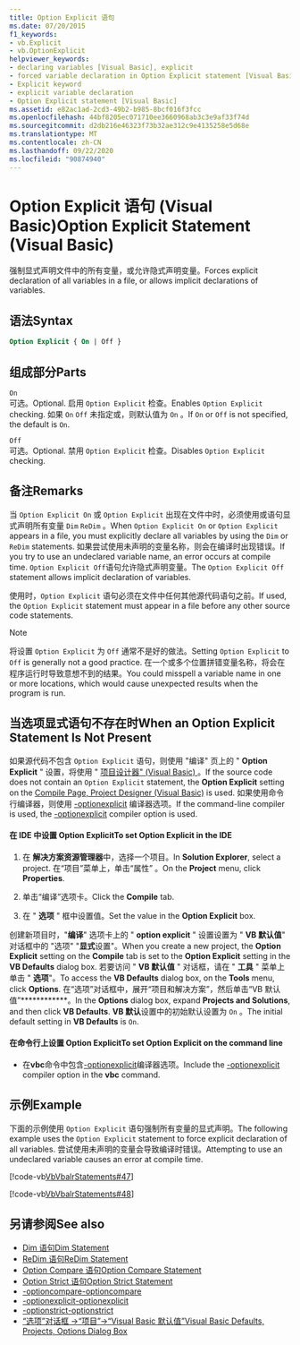 ```yaml
---
title: Option Explicit 语句
ms.date: 07/20/2015
f1_keywords:
- vb.Explicit
- vb.OptionExplicit
helpviewer_keywords:
- declaring variables [Visual Basic], explicit
- forced variable declaration in Option Explicit statement [Visual Basic]
- Explicit keyword
- explicit variable declaration
- Option Explicit statement [Visual Basic]
ms.assetid: e82ac1ad-2cd3-49b2-b985-8bcf016f3fcc
ms.openlocfilehash: 44bf8205ec071710ee3660968ab3c3e9af33f74d
ms.sourcegitcommit: d2db216e46323f73b32ae312c9e4135258e5d68e
ms.translationtype: MT
ms.contentlocale: zh-CN
ms.lasthandoff: 09/22/2020
ms.locfileid: "90874940"
---
```

# <a name="option-explicit-statement-visual-basic"></a><span data-ttu-id="c073c-102">Option Explicit 语句 (Visual Basic)</span><span class="sxs-lookup"><span data-stu-id="c073c-102">Option Explicit Statement (Visual Basic)</span></span>

<span data-ttu-id="c073c-103">强制显式声明文件中的所有变量，或允许隐式声明变量。</span><span class="sxs-lookup"><span data-stu-id="c073c-103">Forces explicit declaration of all variables in a file, or allows implicit declarations of variables.</span></span>  
  
## <a name="syntax"></a><span data-ttu-id="c073c-104">语法</span><span class="sxs-lookup"><span data-stu-id="c073c-104">Syntax</span></span>  
  
```vb  
Option Explicit { On | Off }  
```  
  
## <a name="parts"></a><span data-ttu-id="c073c-105">组成部分</span><span class="sxs-lookup"><span data-stu-id="c073c-105">Parts</span></span>  

 `On`  
 <span data-ttu-id="c073c-106">可选。</span><span class="sxs-lookup"><span data-stu-id="c073c-106">Optional.</span></span> <span data-ttu-id="c073c-107">启用 `Option Explicit` 检查。</span><span class="sxs-lookup"><span data-stu-id="c073c-107">Enables `Option Explicit` checking.</span></span> <span data-ttu-id="c073c-108">如果 `On` `Off` 未指定或，则默认值为 `On` 。</span><span class="sxs-lookup"><span data-stu-id="c073c-108">If `On` or `Off` is not specified, the default is `On`.</span></span>  
  
 `Off`  
 <span data-ttu-id="c073c-109">可选。</span><span class="sxs-lookup"><span data-stu-id="c073c-109">Optional.</span></span> <span data-ttu-id="c073c-110">禁用 `Option Explicit` 检查。</span><span class="sxs-lookup"><span data-stu-id="c073c-110">Disables `Option Explicit` checking.</span></span>  
  
## <a name="remarks"></a><span data-ttu-id="c073c-111">备注</span><span class="sxs-lookup"><span data-stu-id="c073c-111">Remarks</span></span>  

 <span data-ttu-id="c073c-112">当 `Option Explicit On` 或 `Option Explicit` 出现在文件中时，必须使用或语句显式声明所有变量 `Dim` `ReDim` 。</span><span class="sxs-lookup"><span data-stu-id="c073c-112">When `Option Explicit On` or `Option Explicit` appears in a file, you must explicitly declare all variables by using the `Dim` or `ReDim` statements.</span></span> <span data-ttu-id="c073c-113">如果尝试使用未声明的变量名称，则会在编译时出现错误。</span><span class="sxs-lookup"><span data-stu-id="c073c-113">If you try to use an undeclared variable name, an error occurs at compile time.</span></span> <span data-ttu-id="c073c-114">`Option Explicit Off`语句允许隐式声明变量。</span><span class="sxs-lookup"><span data-stu-id="c073c-114">The `Option Explicit Off` statement allows implicit declaration of variables.</span></span>  
  
 <span data-ttu-id="c073c-115">使用时，`Option Explicit` 语句必须在文件中任何其他源代码语句之前。</span><span class="sxs-lookup"><span data-stu-id="c073c-115">If used, the `Option Explicit` statement must appear in a file before any other source code statements.</span></span>  
  
> [!NOTE]
> <span data-ttu-id="c073c-116">将设置 `Option Explicit` 为 `Off` 通常不是好的做法。</span><span class="sxs-lookup"><span data-stu-id="c073c-116">Setting `Option Explicit` to `Off` is generally not a good practice.</span></span> <span data-ttu-id="c073c-117">在一个或多个位置拼错变量名称，将会在程序运行时导致意想不到的结果。</span><span class="sxs-lookup"><span data-stu-id="c073c-117">You could misspell a variable name in one or more locations, which would cause unexpected results when the program is run.</span></span>  
  
## <a name="when-an-option-explicit-statement-is-not-present"></a><span data-ttu-id="c073c-118">当选项显式语句不存在时</span><span class="sxs-lookup"><span data-stu-id="c073c-118">When an Option Explicit Statement Is Not Present</span></span>  

 <span data-ttu-id="c073c-119">如果源代码不包含 `Option Explicit` 语句，则使用 "编译" 页上的 " **Option Explicit** " 设置，将使用 " [项目设计器" (Visual Basic) ](/visualstudio/ide/reference/compile-page-project-designer-visual-basic) 。</span><span class="sxs-lookup"><span data-stu-id="c073c-119">If the source code does not contain an `Option Explicit` statement, the **Option Explicit** setting on the [Compile Page, Project Designer (Visual Basic)](/visualstudio/ide/reference/compile-page-project-designer-visual-basic) is used.</span></span> <span data-ttu-id="c073c-120">如果使用命令行编译器，则使用 [-optionexplicit](../../reference/command-line-compiler/optionexplicit.md) 编译器选项。</span><span class="sxs-lookup"><span data-stu-id="c073c-120">If the command-line compiler is used, the [-optionexplicit](../../reference/command-line-compiler/optionexplicit.md) compiler option is used.</span></span>  
  
#### <a name="to-set-option-explicit-in-the-ide"></a><span data-ttu-id="c073c-121">在 IDE 中设置 Option Explicit</span><span class="sxs-lookup"><span data-stu-id="c073c-121">To set Option Explicit in the IDE</span></span>  
  
1. <span data-ttu-id="c073c-122">在 **解决方案资源管理器**中，选择一个项目。</span><span class="sxs-lookup"><span data-stu-id="c073c-122">In **Solution Explorer**, select a project.</span></span> <span data-ttu-id="c073c-123">在“项目”菜单上，单击“属性” 。</span><span class="sxs-lookup"><span data-stu-id="c073c-123">On the **Project** menu, click **Properties**.</span></span>  
  
2. <span data-ttu-id="c073c-124">单击“编译”选项卡。</span><span class="sxs-lookup"><span data-stu-id="c073c-124">Click the **Compile** tab.</span></span>  
  
3. <span data-ttu-id="c073c-125">在 " **选项** " 框中设置值。</span><span class="sxs-lookup"><span data-stu-id="c073c-125">Set the value in the **Option Explicit** box.</span></span>  
  
 <span data-ttu-id="c073c-126">创建新项目时，"**编译**" 选项卡上的 " **option explicit** " 设置设置为 " **VB 默认值**" 对话框中的 "选项" "**显式**设置"。</span><span class="sxs-lookup"><span data-stu-id="c073c-126">When you create a new project, the **Option Explicit** setting on the **Compile** tab is set to the **Option Explicit** setting in the **VB Defaults** dialog box.</span></span> <span data-ttu-id="c073c-127">若要访问 " **VB 默认值** " 对话框，请在 " **工具** " 菜单上单击 " **选项**"。</span><span class="sxs-lookup"><span data-stu-id="c073c-127">To access the **VB Defaults** dialog box, on the **Tools** menu, click **Options**.</span></span> <span data-ttu-id="c073c-128">在“选项”对话框中，展开“项目和解决方案”，然后单击“VB 默认值”\*\*\*\*\*\*\*\*\*\*\*\*。</span><span class="sxs-lookup"><span data-stu-id="c073c-128">In the **Options** dialog box, expand **Projects and Solutions**, and then click **VB Defaults**.</span></span> <span data-ttu-id="c073c-129">**VB 默认**设置中的初始默认设置为 `On` 。</span><span class="sxs-lookup"><span data-stu-id="c073c-129">The initial default setting in **VB Defaults** is `On`.</span></span>  
  
#### <a name="to-set-option-explicit-on-the-command-line"></a><span data-ttu-id="c073c-130">在命令行上设置 Option Explicit</span><span class="sxs-lookup"><span data-stu-id="c073c-130">To set Option Explicit on the command line</span></span>  
  
- <span data-ttu-id="c073c-131">在**vbc**命令中包含[-optionexplicit](../../reference/command-line-compiler/optionexplicit.md)编译器选项。</span><span class="sxs-lookup"><span data-stu-id="c073c-131">Include the [-optionexplicit](../../reference/command-line-compiler/optionexplicit.md) compiler option in the **vbc** command.</span></span>  
  
## <a name="example"></a><span data-ttu-id="c073c-132">示例</span><span class="sxs-lookup"><span data-stu-id="c073c-132">Example</span></span>  

 <span data-ttu-id="c073c-133">下面的示例使用 `Option Explicit` 语句强制所有变量的显式声明。</span><span class="sxs-lookup"><span data-stu-id="c073c-133">The following example uses the `Option Explicit` statement to force explicit declaration of all variables.</span></span> <span data-ttu-id="c073c-134">尝试使用未声明的变量会导致编译时错误。</span><span class="sxs-lookup"><span data-stu-id="c073c-134">Attempting to use an undeclared variable causes an error at compile time.</span></span>  
  
 [!code-vb[VbVbalrStatements#47](~/samples/snippets/visualbasic/VS_Snippets_VBCSharp/VbVbalrStatements/VB/Class1.vb#47)]  
  
 [!code-vb[VbVbalrStatements#48](~/samples/snippets/visualbasic/VS_Snippets_VBCSharp/VbVbalrStatements/VB/Class2.vb#48)]  
  
## <a name="see-also"></a><span data-ttu-id="c073c-135">另请参阅</span><span class="sxs-lookup"><span data-stu-id="c073c-135">See also</span></span>

- [<span data-ttu-id="c073c-136">Dim 语句</span><span class="sxs-lookup"><span data-stu-id="c073c-136">Dim Statement</span></span>](dim-statement.md)
- [<span data-ttu-id="c073c-137">ReDim 语句</span><span class="sxs-lookup"><span data-stu-id="c073c-137">ReDim Statement</span></span>](redim-statement.md)
- [<span data-ttu-id="c073c-138">Option Compare 语句</span><span class="sxs-lookup"><span data-stu-id="c073c-138">Option Compare Statement</span></span>](option-compare-statement.md)
- [<span data-ttu-id="c073c-139">Option Strict 语句</span><span class="sxs-lookup"><span data-stu-id="c073c-139">Option Strict Statement</span></span>](option-strict-statement.md)
- [<span data-ttu-id="c073c-140">-optioncompare</span><span class="sxs-lookup"><span data-stu-id="c073c-140">-optioncompare</span></span>](../../reference/command-line-compiler/optioncompare.md)
- [<span data-ttu-id="c073c-141">-optionexplicit</span><span class="sxs-lookup"><span data-stu-id="c073c-141">-optionexplicit</span></span>](../../reference/command-line-compiler/optionexplicit.md)
- [<span data-ttu-id="c073c-142">-optionstrict</span><span class="sxs-lookup"><span data-stu-id="c073c-142">-optionstrict</span></span>](../../reference/command-line-compiler/optionstrict.md)
- [<span data-ttu-id="c073c-143">“选项”对话框 ->“项目”->“Visual Basic 默认值”</span><span class="sxs-lookup"><span data-stu-id="c073c-143">Visual Basic Defaults, Projects, Options Dialog Box</span></span>](/visualstudio/ide/reference/visual-basic-defaults-projects-options-dialog-box)
